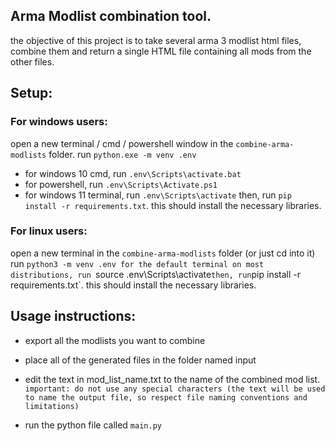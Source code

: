 ## Arma Modlist combination tool.
the objective of this project is to take several arma 3 modlist html files, combine them and return a single HTML file containing all mods from the other files.

## Setup:
### For windows users:
open a new terminal / cmd / powershell window in the `combine-arma-modlists` folder.
run `python.exe -m venv .env`
- for windows 10 cmd, run `.env\Scripts\activate.bat`
- for powershell, run `.env\Scripts\Activate.ps1`
- for windows 11 terminal, run `.env\Scripts\activate`
then, run `pip install -r requirements.txt`. this should install the necessary libraries. 

### For linux users:
open a new terminal in the `combine-arma-modlists` folder (or just cd into it)
run `python3 -m venv .env
for the default terminal on most distributions, run `source .env\Scripts\activate`
then, run `pip install -r requirements.txt`. this should install the necessary libraries.

## Usage instructions:
- export all the modlists you want to combine
- place all of the generated files in the folder named input
- edit the text in mod_list_name.txt to the name of the combined mod list. 
`important: do not use any special characters (the text will be used to name the output file, so respect file naming conventions and limitations)`

- run the python file called `main.py`